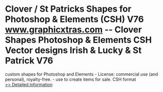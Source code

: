 # Clover / St Patricks Shapes for Photoshop & Elements (CSH) V76<br />www.graphicxtras.com -- Clover Shapes Photoshop & Elements CSH Vector designs Irish & Lucky & St Patrick V76

custom shapes for Photoshop and Elements - License: commercial use (and personal), royalty-free. - use to create items for sale. CSH format<br />[>> Detailed information](https://secure.shareit.com/shareit/product.html?productid=300468520&affiliateid=200057808)
